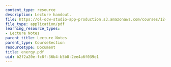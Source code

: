 ```yaml
---
content_type: resource
description: Lecture handout.
file: https://ol-ocw-studio-app-production.s3.amazonaws.com/courses/12-800-fluid-dynamics-of-the-atmosphere-and-ocean-fall-2004/b2f2a20efc8f36b4b5b82ee4a6f039e1_energy.pdf
file_type: application/pdf
learning_resource_types:
- Lecture Notes
parent_title: Lecture Notes
parent_type: CourseSection
resourcetype: Document
title: energy.pdf
uid: b2f2a20e-fc8f-36b4-b5b8-2ee4a6f039e1
---
```

